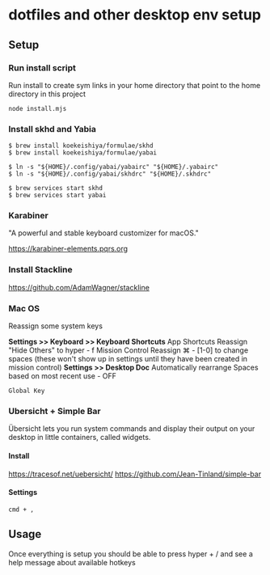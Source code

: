 # dotfiles and other desktop env setup

## Setup

### Run install script
Run install to create sym links in your home directory that point to the home directory in this project
```
node install.mjs
```

### Install skhd and Yabia

```
$ brew install koekeishiya/formulae/skhd
$ brew install koekeishiya/formulae/yabai

$ ln -s "${HOME}/.config/yabai/yabairc" "${HOME}/.yabairc"
$ ln -s "${HOME}/.config/yabai/skhdrc" "${HOME}/.skhdrc"

$ brew services start skhd
$ brew services start yabai

```

### Karabiner
"A powerful and stable keyboard customizer for macOS."

https://karabiner-elements.pqrs.org
 
### Install Stackline
https://github.com/AdamWagner/stackline


### Mac OS
Reassign some system keys

**Settings >> Keyboard >> Keyboard Shortcuts**
	App Shortcuts
		Reassign "Hide Others" to hyper - f
	Mission Control
		Reassign ⌘ - [1-0] to change spaces (these won't show up in settings until they have been created in mission control)
**Settings >> Desktop Doc**
Automatically rearrange Spaces based on most recent use - OFF

	Global Key

### Ubersicht + Simple Bar
Übersicht lets you run system commands and display their output on your desktop in little containers, called widgets. 

#### Install
https://tracesof.net/uebersicht/
https://github.com/Jean-Tinland/simple-bar

#### Settings
`cmd + ,`


## Usage
Once everything is setup you should be able to press hyper + / and see a help message about available hotkeys